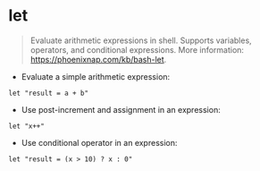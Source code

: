 # let

> Evaluate arithmetic expressions in shell.
> Supports variables, operators, and conditional expressions.
> More information: <https://phoenixnap.com/kb/bash-let>.

- Evaluate a simple arithmetic expression:

`let "result = a + b"`

- Use post-increment and assignment in an expression:

`let "x++"`

- Use conditional operator in an expression:

`let "result = (x > 10) ? x : 0"`
